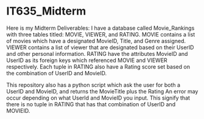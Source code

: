 # IT635_Midterm
Here is my Midterm Deliverables:
I have a database called Movie_Rankings with three tables titled: MOVIE, VIEWER, and RATING.
MOVIE contains a list of movies which have a designated MovieID, Title, and Genre assigned.
VIEWER contains a list of viewer that are designated based on their UserID and other personal information.
RATING have the attributes MovieID and UserID as its foreign keys which referenced MOVIE and VIEWER respectively.
Each tuple in RATING also have a Rating score set based on the combination of UserID and MovieID.

This repository also has a python script which ask the user for both a UserID and MovieID, and returns the MovieTitle plus the Rating
An error may occur depending on what UserId and MovieID you input. This signify that there is no tuple in RATING that has that combination of UserID and MOVIEID.
